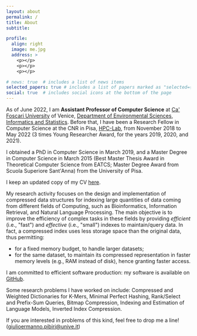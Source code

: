 ```yaml
---
layout: about
permalink: /
title: About
subtitle:

profile:
  align: right
  image: me.jpg
  address: >
    <p></p>
    <p></p>
    <p></p>

# news: true  # includes a list of news items
selected_papers: true # includes a list of papers marked as "selected={true}"
social: true  # includes social icons at the bottom of the page
---
```


As of June 2022, I am **Assistant Professor of Computer Science** at [Ca' Foscari University](https://www.unive.it/pag/13526) of Venice,
[Department of Environmental Sciences, Informatics and Statistics](https://www.unive.it/pag/28183).
Before that, I have been a Research Fellow in Computer Science at the CNR in Pisa, [HPC-Lab](http://hpc.isti.cnr.it), from November 2018 to May 2022 (3 times Young Researcher Award, for the years 2019, 2020, and 2021).

I obtained a PhD in Computer Science in March 2019,
and a Master Degree in Computer Science in March 2015 (Best Master Thesis Award
in Theoretical Computer Science from EATCS; Master Degree Award from Scuola Superiore
Sant'Anna) from the University of Pisa.

I keep an updated copy of my CV [here](https://github.com/jermp/curriculum_vitae/blob/master/CV_GiulioErmanno_Pibiri.pdf).

My research activity focuses on the design and implementation of compressed data structures for indexing large quantities of data
coming from different fields of Computing,
such as Bioinformatics, Information Retrieval, and Natural Language Processing.
The main objective is to improve the efficiency of complex tasks in these fields by providing *efficient* (i.e., "fast")
and *effective* (i.e., "small") indexes to maintain/query data.
In fact, a compressed index uses less storage space than the original data, thus permitting:

- for a fixed memory budget, to handle larger datasets;
- for the same dataset, to maintain its compressed representation
in faster memory levels (e.g., RAM instead of disk),
hence granting faster access.

I am committed to efficient software production: my software is available on
[GitHub](https://github.com/jermp).

Some research problems I have worked on include:
Compressed and Weighted Dictionaries for K-Mers,
Minimal Perfect Hashing,
Rank/Select and Prefix-Sum Queries,
Bitmap Compression,
Indexing and Estimation of Language Models,
Inverted Index Compression.

If you are interested in problems of this kind, feel free to drop me a line!
([giulioermanno.pibiri@unive.it](mailto:giulioermanno.pibiri@unive.it))
